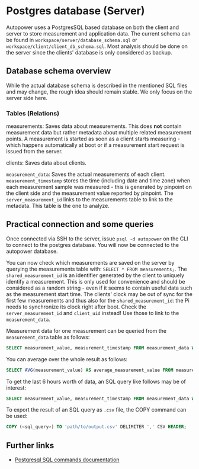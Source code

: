 # Postgres database (Server)

Autopower uses a PostgresSQL based database on both the client and server to store measurement and application data. The current schema can be found in `workspace/server/database_schema.sql` or `workspace/client/client_db_schema.sql`. Most analysis should be done on the server since the clients' database is only considered as backup.

## Database schema overview
While the actual database schema is described in the mentioned SQL files and may change, the rough idea should remain stable. We only focus on the server side here.

### Tables (Relations)

measurements: Saves data about measurements. This does **not** contain measurement data but rather metadata about multiple related measurement points. A measurement is started as soon as a client starts measuring - which happens automatically at boot or if a measurement start request is issued from the server.

clients: Saves data about clients. 

`measurement_data`: Saves the actual measurements of each client. `measurement_timestamp` stores the time (including date and time zone) when each measurement sample was measured - this is generated by pinpoint on the client side and the measurement value reported by pinpoint. The `server_measurement_id` links to the measurements table to link to the metadata. This table is the one to analyze.

## Practical connection and some queries

Once connected via SSH to the server, issue `psql -d autopower` on the CLI to connect to the postgres database. You will now be connected to the autopower database.

You can now check which measurements are saved on the server by querying the measurements table with: `SELECT * FROM measurements;`. The `shared_measurement_id` is an identifier generated by the client to uniquely identify a measurement. This is only used for convenience and should be considered as a random string - even if it seems to contain useful data such as the measurement start time. The clients' clock may be out of sync for the first few measurements and thus also for the `shared_measurement_id`: the Pi needs to synchronize its clock right after boot.
Check the `server_measurement_id` and `client_uid` instead! Use those to link to the `measurement_data`.

Measurement data for one measurement can be queried from the `measurement_data` table as follows:

```sql
SELECT measurement_value, measurement_timestamp FROM measurement_data WHERE server_measurement_id = <the_server_measurement_id_you_want_to_query> ORDER BY measurement_timestamp;
```

You can average over the whole result as follows:

```sql
SELECT AVG(measurement_value) AS average_measurement_value FROM measurement_data WHERE server_measurement_id = <server_measurement_id>;
```

To get the last 6 hours worth of data, an SQL query like follows may be of interest:

```sql
SELECT measurement_value, measurement_timestamp FROM measurement_data WHERE server_measurement_id = <server_measurement_id> AND measurement_timestamp > NOW() - INTERVAL '6 hours' ORDER BY measurement_timestamp;
```


To export the result of an SQL query as `.csv` file, the COPY command can be used:

```sql
COPY (<sql_query>) TO 'path/to/output.csv' DELIMITER ',' CSV HEADER;
```

## Further links
* [Postgresql SQL commands documentation](https://www.postgresql.org/docs/current/sql-commands.html)

